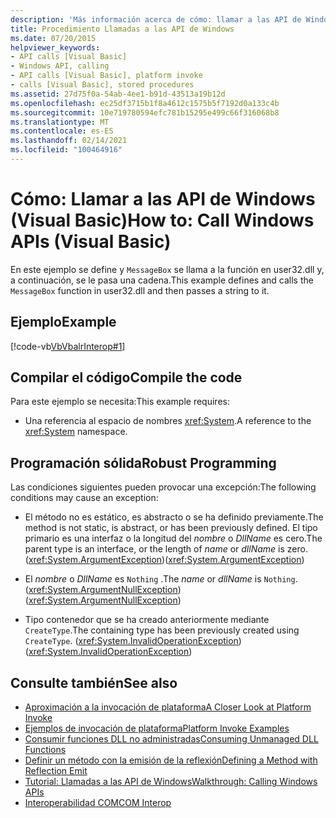 ```yaml
---
description: 'Más información acerca de cómo: llamar a las API de Windows (Visual Basic)'
title: Procedimiento Llamadas a las API de Windows
ms.date: 07/20/2015
helpviewer_keywords:
- API calls [Visual Basic]
- Windows API, calling
- API calls [Visual Basic], platform invoke
- calls [Visual Basic], stored procedures
ms.assetid: 27d75f0a-54ab-4ee1-b91d-43513a19b12d
ms.openlocfilehash: ec25df3715b1f8a4612c1575b5f7192d0a133c4b
ms.sourcegitcommit: 10e719780594efc781b15295e499c66f316068b8
ms.translationtype: MT
ms.contentlocale: es-ES
ms.lasthandoff: 02/14/2021
ms.locfileid: "100464916"
---
```

# <a name="how-to-call-windows-apis-visual-basic"></a><span data-ttu-id="9446e-103">Cómo: Llamar a las API de Windows (Visual Basic)</span><span class="sxs-lookup"><span data-stu-id="9446e-103">How to: Call Windows APIs (Visual Basic)</span></span>

<span data-ttu-id="9446e-104">En este ejemplo se define y `MessageBox` se llama a la función en user32.dll y, a continuación, se le pasa una cadena.</span><span class="sxs-lookup"><span data-stu-id="9446e-104">This example defines and calls the `MessageBox` function in user32.dll and then passes a string to it.</span></span>  
  
## <a name="example"></a><span data-ttu-id="9446e-105">Ejemplo</span><span class="sxs-lookup"><span data-stu-id="9446e-105">Example</span></span>  

 [!code-vb[VbVbalrInterop#1](~/samples/snippets/visualbasic/VS_Snippets_VBCSharp/VbVbalrInterop/VB/Class1.vb#1)]  
  
## <a name="compile-the-code"></a><span data-ttu-id="9446e-106">Compilar el código</span><span class="sxs-lookup"><span data-stu-id="9446e-106">Compile the code</span></span>  

 <span data-ttu-id="9446e-107">Para este ejemplo se necesita:</span><span class="sxs-lookup"><span data-stu-id="9446e-107">This example requires:</span></span>  
  
- <span data-ttu-id="9446e-108">Una referencia al espacio de nombres <xref:System>.</span><span class="sxs-lookup"><span data-stu-id="9446e-108">A reference to the <xref:System> namespace.</span></span>  
  
## <a name="robust-programming"></a><span data-ttu-id="9446e-109">Programación sólida</span><span class="sxs-lookup"><span data-stu-id="9446e-109">Robust Programming</span></span>  

 <span data-ttu-id="9446e-110">Las condiciones siguientes pueden provocar una excepción:</span><span class="sxs-lookup"><span data-stu-id="9446e-110">The following conditions may cause an exception:</span></span>  
  
- <span data-ttu-id="9446e-111">El método no es estático, es abstracto o se ha definido previamente.</span><span class="sxs-lookup"><span data-stu-id="9446e-111">The method is not static, is abstract, or has been previously defined.</span></span> <span data-ttu-id="9446e-112">El tipo primario es una interfaz o la longitud del *nombre* o *DllName* es cero.</span><span class="sxs-lookup"><span data-stu-id="9446e-112">The parent type is an interface, or the length of *name* or *dllName* is zero.</span></span> <span data-ttu-id="9446e-113">(<xref:System.ArgumentException>)</span><span class="sxs-lookup"><span data-stu-id="9446e-113">(<xref:System.ArgumentException>)</span></span>  
  
- <span data-ttu-id="9446e-114">El *nombre* o *DllName* es `Nothing` .</span><span class="sxs-lookup"><span data-stu-id="9446e-114">The *name* or *dllName* is `Nothing`.</span></span> <span data-ttu-id="9446e-115">(<xref:System.ArgumentNullException>)</span><span class="sxs-lookup"><span data-stu-id="9446e-115">(<xref:System.ArgumentNullException>)</span></span>  
  
- <span data-ttu-id="9446e-116">Tipo contenedor que se ha creado anteriormente mediante `CreateType`.</span><span class="sxs-lookup"><span data-stu-id="9446e-116">The containing type has been previously created using `CreateType`.</span></span> <span data-ttu-id="9446e-117">(<xref:System.InvalidOperationException>)</span><span class="sxs-lookup"><span data-stu-id="9446e-117">(<xref:System.InvalidOperationException>)</span></span>  
  
## <a name="see-also"></a><span data-ttu-id="9446e-118">Consulte también</span><span class="sxs-lookup"><span data-stu-id="9446e-118">See also</span></span>

- [<span data-ttu-id="9446e-119">Aproximación a la invocación de plataforma</span><span class="sxs-lookup"><span data-stu-id="9446e-119">A Closer Look at Platform Invoke</span></span>](../../../framework/interop/consuming-unmanaged-dll-functions.md#a-closer-look-at-platform-invoke)
- [<span data-ttu-id="9446e-120">Ejemplos de invocación de plataforma</span><span class="sxs-lookup"><span data-stu-id="9446e-120">Platform Invoke Examples</span></span>](../../../framework/interop/platform-invoke-examples.md)
- [<span data-ttu-id="9446e-121">Consumir funciones DLL no administradas</span><span class="sxs-lookup"><span data-stu-id="9446e-121">Consuming Unmanaged DLL Functions</span></span>](../../../framework/interop/consuming-unmanaged-dll-functions.md)
- <span data-ttu-id="9446e-122">[Definir un método con la emisión de la reflexión](/previous-versions/dotnet/netframework-4.0/w63y4d4f(v=vs.100))</span><span class="sxs-lookup"><span data-stu-id="9446e-122">[Defining a Method with Reflection Emit](/previous-versions/dotnet/netframework-4.0/w63y4d4f(v=vs.100))</span></span>
- [<span data-ttu-id="9446e-123">Tutorial: Llamadas a las API de Windows</span><span class="sxs-lookup"><span data-stu-id="9446e-123">Walkthrough: Calling Windows APIs</span></span>](walkthrough-calling-windows-apis.md)
- [<span data-ttu-id="9446e-124">Interoperabilidad COM</span><span class="sxs-lookup"><span data-stu-id="9446e-124">COM Interop</span></span>](index.md)
